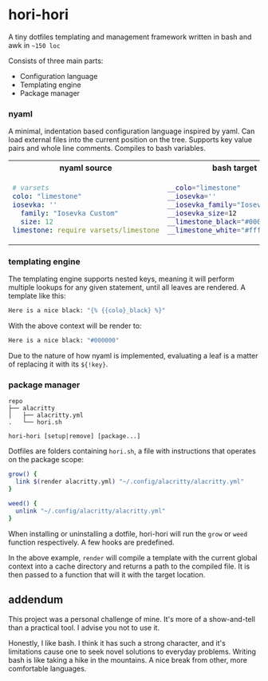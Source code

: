 # hori-hori

A tiny dotfiles templating and management framework written in bash and awk in `~150 loc`

Consists of three main parts:
- Configuration language
- Templating engine
- Package manager

### nyaml
A minimal, indentation based configuration language inspired by yaml. Can load external files into the current position on the tree. Supports key value pairs and whole line comments. Compiles to bash variables.

<table>
<tr>
<th align="center">
nyaml source
</th>
<th align="center">
bash target
</th>
</tr>
<tr>
<td>

```yaml
# varsets
colo: "limestone"
iosevka: ''
  family: "Iosevka Custom"
  size: 12
limestone: require varsets/limestone
```

</td>
<td>

```bash
__colo="limestone"
__iosevka=''
__iosevka_family="Iosevka Custom"
__iosevka_size=12
__limestone_black="#000000"
__limestone_white="#ffffff"
```

</td>
</tr>
</table>

### templating engine

The templating engine supports nested keys, meaning it will perform multiple lookups for any given statement, until all leaves are rendered. A template like this:

```bash
Here is a nice black: "{% {{colo}_black} %}"
```
With the above context will be render to:
```bash
Here is a nice black: "#000000"
```

Due to the nature of how nyaml is implemented, evaluating a leaf is a matter of replacing it with its `${!key}`.

### package manager

```
repo
├── alacritty
│   ├── alacritty.yml
.   └── hori.sh
```
```
hori-hori [setup|remove] [package...]
```

Dotfiles are folders containing `hori.sh`, a file with instructions that operates on the package scope:
```bash
grow() {
  link $(render alacritty.yml) "~/.config/alacritty/alacritty.yml"
}

weed() {
  unlink "~/.config/alacritty/alacritty.yml"
}
```

When installing or uninstalling a dotfile, hori-hori will run the `grow` or `weed` function respectively. A few hooks are predefined.

In the above example, `render` will compile a template with the current global context into a cache directory and returns a path to the compiled file. It is then passed to a function that will it with the target location.

## addendum

This project was a personal challenge of mine. It's more of a show-and-tell than a practical tool. I advise you not to use it.

Honestly, I like bash. I think it has such a strong character, and it's limitations cause one to seek novel solutions to everyday problems. Writing bash is like taking a hike in the mountains. A nice break from other, more comfortable languages.
